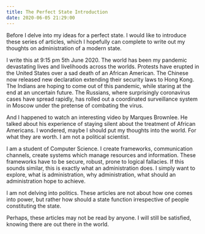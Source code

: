 ```yaml
---
title: The Perfect State Introduction
date: 2020-06-05 21:29:00
---
```


Before I delve into my ideas for a perfect state. I would like to introduce these series of articles, which I hopefully can complete to write out my thoughts on administration of a modern state.

I write this at 9:15 pm 5th June 2020. The world has been my pandemic devastating lives and livelihoods across the worlds. Protests have erupted in the United States over a sad death of an African American. The Chinese now released new declaration extending their security laws to Hong Kong. The Indians are hoping to come out of this pandemic, while staring at the end at an uncertain future. The Russians, where surprisingly coronavirus cases have spread rapidly, has rolled out a coordinated surveillance system in Moscow under the pretense of combating the virus.

And I happened to watch an interesting video by Marques Brownlee. He talked about his experience of staying silent about the treatment of African Americans. I wondered, maybe I should put my thoughts into the world. For what they are worth. I am not a political scientist.

I am a student of Computer Science. I create frameworks, communication channels, create systems which manage resources and information. These frameworks have to be secure, robust, prone to logical fallacies. If this sounds similar, this is exactly what an administration does. I simply want to explore, what is administration, why administration, what should an administration hope to achieve.

I am not delving into politics. These articles are not about how one comes into power, but rather how should a state function irrespective of people constituting the state.

Perhaps, these articles may not be read by anyone. I will still be satisfied, knowing there are out there in the world.  
